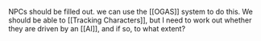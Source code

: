 NPCs should be filled out. we can use the [[OGAS]] system to do this. We should be able to [[Tracking Characters]], but I need to work out whether they are driven by an [[AI]], and if so, to what extent?